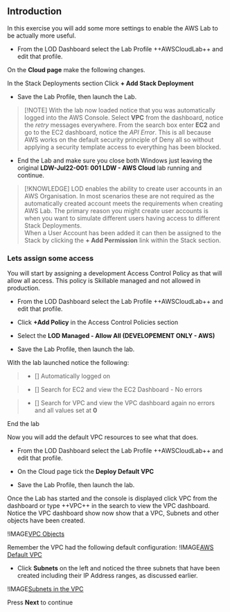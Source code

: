 ## Introduction

In this exercise you will add some more settings to enable the AWS Lab to be
actually more useful.

-   From the LOD Dashboard select the Lab Profile ++AWSCloudLab++ and edit that
    profile.

On the **Cloud page** make the following changes.

In the Stack Deployments section Click **+ Add Stack Deployment**

-   Save the Lab Profile, then launch the Lab.

>   [!NOTE] With the lab now loaded notice that you was automatically logged
>   into the AWS Console. Select **VPC** from the dashboard, notice the *retry*
>   messages everywhere. From the search box enter **EC2** and go to the EC2
>   dashboard, notice the *API Error*. This is all because AWS works on the
>   default security principle of Deny all so without applying a security
>   template access to everything has been blocked.

-   End the Lab and make sure you close both Windows just leaving the original
    **LDW-Jul22-001: 001 LDW - AWS Cloud** lab running and continue.

>   [!KNOWLEDGE] LOD enables the ability to create user accounts in an AWS
>   Organisation. In most scenarios these are not required as the automatically
>   created account meets the requirements when creating AWS Lab. The primary
>   reason you might create user accounts is when you want to simulate different
>   users having access to different Stack Deployments.  
>   When a User Account has been added it can then be assigned to the Stack by
>   clicking the **+ Add Permission** link within the Stack section.

### Lets assign some access

You will start by assigning a development Access Control Policy as that will
allow all access. This policy is Skillable managed and not allowed in
production.

-   From the LOD Dashboard select the Lab Profile ++AWSCloudLab++ and edit that
    profile.

-   Click **+Add Policy** in the Access Control Policies section

-   Select the **LOD Managed - Allow All (DEVELOPEMENT ONLY - AWS)**

-   Save the Lab Profile, then launch the lab.

With the lab launched notice the following:

>  - [] Automatically logged on

>  - [] Search for EC2 and view the EC2 Dashboard - No errors

>  - [] Search for VPC and view the VPC dashboard again no errors and all values set at **0**

End the lab

Now you will add the default VPC resources to see what that does.

-   From the LOD Dashboard select the Lab Profile ++AWSCloudLab++ and edit that
    profile.

-   On the Cloud page tick the **Deploy Default VPC**

-   Save the Lab Profile, then launch the lab.

Once the Lab has started and the console is displayed click VPC from the
dashboard or type ++VPC++ in the search to view the VPC dashboard. Notice the
VPC dashboard show now show that a VPC, Subnets and other objects have been
created.

!IMAGE[VPC Objects](images/image2.jpg)

Remember the VPC had the following default configuration: !IMAGE[AWS Default
VPC](images/image4.jpg)

-   Click **Subnets** on the left and noticed the three subnets that have been
    created including their IP Address ranges, as discussed earlier.

!IMAGE[Subnets in the VPC](images/image3.jpg)

Press **Next** to continue
